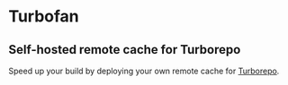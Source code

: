 # Turbofan

## Self-hosted remote cache for Turborepo

Speed up your build by deploying your own remote cache for [Turborepo](https://turbo.build).